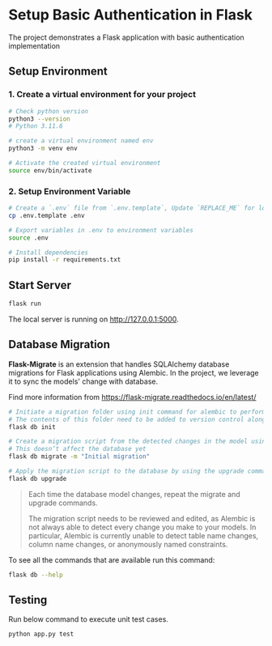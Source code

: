 # Setup Basic Authentication in Flask

The project demonstrates a Flask application with basic authentication implementation

## Setup Environment

### 1. Create a virtual environment for your project

```bash
# Check python version
python3 --version
# Python 3.11.6

# create a virtual environment named env
python3 -m venv env  

# Activate the created virtual environment
source env/bin/activate
```

### 2. Setup Environment Variable

```bash
# Create a `.env` file from `.env.template`, Update `REPLACE_ME` for local setup
cp .env.template .env

# Export variables in .env to environment variables
source .env

# Install dependencies
pip install -r requirements.txt
```

## Start Server

```bash
flask run
```

The local server is running on <http://127.0.0.1:5000>.

## Database Migration

**Flask-Migrate** is an extension that handles SQLAlchemy database migrations for Flask applications using Alembic. In the project, we leverage it to sync the models' change with database.

Find more information from <https://flask-migrate.readthedocs.io/en/latest/>

```bash
# Initiate a migration folder using init command for alembic to perform the migrations.
# The contents of this folder need to be added to version control along with your other source files.
flask db init

# Create a migration script from the detected changes in the model using the migrate command
# This doesn’t affect the database yet
flask db migrate -m "Initial migration"

# Apply the migration script to the database by using the upgrade command
flask db upgrade
```

> Each time the database model changes, repeat the migrate and upgrade commands.
>
> The migration script needs to be reviewed and edited, as Alembic is not always able to detect every change you make to your models. In particular, Alembic is currently unable to detect table name changes, column name changes, or anonymously named constraints.

To see all the commands that are available run this command:

```bash
flask db --help
```

## Testing

Run below command to execute unit test cases.

```bash
python app.py test
```
